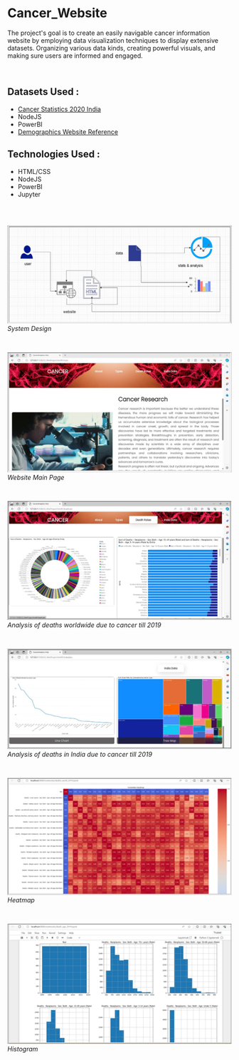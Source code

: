 # Cancer_Website

The project's goal is to create an easily navigable cancer information website by 
employing data visualization techniques to display extensive datasets. Organizing 
various data kinds, creating powerful visuals, and making sure users are informed 
and engaged.

<br/>

## Datasets Used :
- [Cancer Statistics 2020 India](https://www.kaggle.com/datasets/tejasurya/cancer-data-india) <br/>
- NodeJS <br/>
- PowerBI  <br/>
- [Demographics Website Reference](https://gco.iarc.fr/today/en) <br/>

## Technologies Used :
- HTML/CSS <br/>
- NodeJS <br/>
- PowerBI  <br/>
- Jupyter <br/>

<br/>
<br/>

![system_design](Snips/system_design.jpg)
<br/>*System Design*

<br/>

![main_page](Snips/main_page.jpg)
<br/>*Website Main Page*

<br/>

![death_worldwide_2019](Snips/death_worldwide_2019.jpg)
<br/>*Analysis of deaths worldwide due to cancer till 2019*

<br/>

![death_india_2019](Snips/death_india_2019.jpg)
<br/>*Analysis of deaths in India due to cancer till 2019*

<br/>

![heatmap](Snips/heatmap.jpg)
<br/>*Heatmap*

<br/>

![histogram](Snips/histogram.jpg)
<br/>*Histogram*

<br/>

